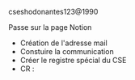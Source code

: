 cseshodonantes123@1990

Passe sur la page Notion
- Création de l'adresse mail
- Constuire la communication
- Créer le registre spécial du CSE
- CR : 
